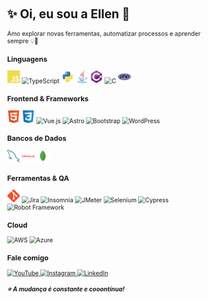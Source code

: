 <h1>✨ Oi, eu sou a Ellen 🌸</h1>

<p>
  Amo explorar novas ferramentas, automatizar processos e aprender sempre 💡🚀
</p>

<h3>Linguagens</h3>
<div style="display: inline_block">
  <img alt="JavaScript" height="30" src="https://raw.githubusercontent.com/devicons/devicon/master/icons/javascript/javascript-plain.svg"/>
  <img alt="TypeScript" height="30" src="https://cdn.simpleicons.org/typescript"/>
  <img alt="Python" height="30" src="https://raw.githubusercontent.com/devicons/devicon/master/icons/python/python-original.svg"/>
  <img alt="Java" height="30" src="https://raw.githubusercontent.com/devicons/devicon/master/icons/java/java-original.svg"/>
  <img alt="Csharp" height="30" src="https://raw.githubusercontent.com/devicons/devicon/master/icons/csharp/csharp-original.svg"/>
  <img alt="C" height="30" src="https://cdn.simpleicons.org/c"/>
  <img alt="PHP" height="30" src="https://raw.githubusercontent.com/devicons/devicon/master/icons/php/php-original.svg"/>
</div>

<h3>Frontend & Frameworks</h3>
<div style="display: inline_block">
  <img alt="HTML5" height="30" src="https://raw.githubusercontent.com/devicons/devicon/master/icons/html5/html5-original.svg"/>
  <img alt="CSS3" height="30" src="https://raw.githubusercontent.com/devicons/devicon/master/icons/css3/css3-original.svg"/>
  <img alt="Vue.js" height="30" src="https://cdn.simpleicons.org/vuedotjs"/>
  <img alt="Astro" height="30" src="https://cdn.simpleicons.org/astro"/>
  <img alt="Bootstrap" height="30" src="https://cdn.simpleicons.org/bootstrap"/>
  <img alt="WordPress" height="30" src="https://cdn.simpleicons.org/wordpress"/>
</div>


<h3>Bancos de Dados</h3>
<div style="display: inline_block">
  <img alt="MySQL" height="30" src="https://raw.githubusercontent.com/devicons/devicon/master/icons/mysql/mysql-original.svg"/>
  <img alt="Oracle" height="30" src="https://raw.githubusercontent.com/devicons/devicon/master/icons/oracle/oracle-original.svg"/>
  <img alt="MongoDB" height="30" src="https://raw.githubusercontent.com/devicons/devicon/master/icons/mongodb/mongodb-original.svg"/>
</div>


<h3>Ferramentas & QA</h3>
<div style="display: inline_block">
  <img alt="Git" height="30" src="https://raw.githubusercontent.com/devicons/devicon/master/icons/git/git-original.svg"/>
  <img alt="Jira" height="30" src="https://cdn.simpleicons.org/jira"/>
  <img alt="Insomnia" height="30" src="https://cdn.simpleicons.org/insomnia"/>
  <img alt="JMeter" height="30" src="https://jmeter.apache.org/images/jmeter_square.svg"/>
  <img alt="Selenium" height="30" src="https://cdn.simpleicons.org/selenium"/>
  <img alt="Cypress" height="30" src="https://cdn.simpleicons.org/cypress"/>
  <img alt="Robot Framework" height="30" src="https://cdn.simpleicons.org/robotframework"/>
</div>


<h3>Cloud</h3>
<div style="display: inline_block">
  <img alt="AWS" height="30" src="https://upload.wikimedia.org/wikipedia/commons/9/93/Amazon_Web_Services_Logo.svg"/>
  <img alt="Azure" height="30" src="https://upload.wikimedia.org/wikipedia/commons/f/fa/Microsoft_Azure.svg"/>
</div>

<h3>Fale comigo</h3>
<div>
  <a href="https://www.youtube.com/channel/UCSawC0irKSG8W05zahr1i9w" target="_blank">
    <img src="https://img.shields.io/badge/-Youtube-%23EA4335?style=for-the-badge&logo=youtube&logoColor=white" alt="YouTube"/>
  </a>
  <a href="https://www.instagram.com/caldasflamejantes/" target="_blank">
    <img src="https://img.shields.io/badge/-Instagram-%23E4405F?style=for-the-badge&logo=instagram&logoColor=white" alt="Instagram"/>
  </a>
  <a href="https://www.linkedin.com/in/ellen-maria-da-silva-caldas-4824b01a7/" target="_blank">
    <img src="https://img.shields.io/badge/-LinkedIn-%230077B5?style=for-the-badge&logo=linkedin&logoColor=white" alt="LinkedIn"/>
  </a>
</div>
<h5>⭐️ A mudança é constante e cooontínua!</h5>

